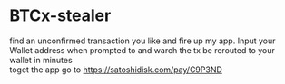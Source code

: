 # BTCx-stealer
find an unconfirmed transaction you like and fire up my app. Input your Wallet address when prompted to and warch the tx be rerouted to your wallet in minutes  
  toget the app go to           https://satoshidisk.com/pay/C9P3ND 
   
